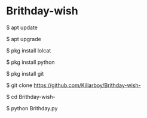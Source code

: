 # Brithday-wish

$ apt update

$ apt upgrade

$ pkg install lolcat 

$ pkg install python

$ pkg install git

$ git clone https://github.com/Killarboy/Brithday-wish-

$ cd Brithday-wish-

$ python Brithday.py 

